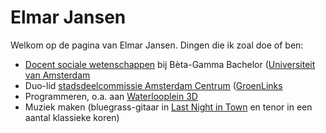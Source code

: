 # Elmar Jansen

Welkom op de pagina van Elmar Jansen. Dingen die ik zoal doe of ben:

 - [Docent sociale wetenschappen](https://iis.uva.nl/contact/docenten/docenten.html) bij Bèta-Gamma Bachelor ([Universiteit van Amsterdam](https://www.uva.nl)
 - Duo-lid [stadsdeelcommissie Amsterdam Centrum](https://www.amsterdam.nl/bestuur-organisatie/stadsdelen/stadsdeel-centrum/samenstelling-sdc-ce/) ([GroenLinks](https://amsterdam-centrum.groenlinks.nl/home)
 - Programmeren, o.a. aan [Waterlooplein 3D](https://waterlooplein3d.nl)
 - Muziek maken (bluegrass-gitaar in [Last Night in Town](https://lastnightintown.nl) en tenor in een aantal klassieke koren)
